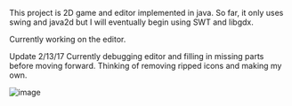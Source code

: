 This project is 2D game and editor implemented in java. So far, it only uses swing and java2d but I
will eventually begin using SWT and libgdx.

Currently working on the editor.

Update 2/13/17
Currently debugging editor and filling in missing parts before moving forward. Thinking of removing ripped icons and making my own.

![image](http://imgur.com/5pUl6U6.png)

